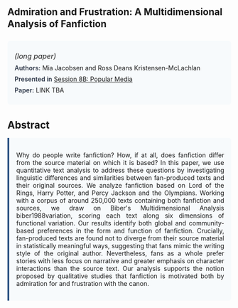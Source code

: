 
<style>    
    h2 {
        margin-top: 0;
        margin-bottom: 1.5rem;
        line-height: 1.3;
    }
    
    h3 {
        margin-top: 2rem;
        margin-bottom: 1rem;
        font-size: 1.4rem;
        font-weight:bold;
    }
    
    .metadata {
        background-color: #f7fafc;
        padding: 1rem;
        border-radius: 6px;
        margin-bottom: 2rem;
    }
    
    .metadata p {
        margin: 0.5rem 0;
    }
    
    .abstract {
        text-align: justify;
        padding: 1rem;
        background-color: #f7fafc;
        border-left: 4px solid #2c5282;
        border-radius: 0 6px 6px 0;
    }
    
    strong {
        color: #2d3748;
        font-weight: 600;
    }
</style>
<main role="main">
<h2>Admiration and Frustration: A Multidimensional Analysis of Fanfiction</h2>

<section class="metadata">
<p style='font-size:1rem'><i>(long paper)</i></p>
<p><strong>Authors:</strong> Mia Jacobsen and Ross Deans Kristensen-McLachlan</p>
<p><strong>Presented in</strong> <a href="/programme/#session8B">Session 8B: Popular Media</a></p>
<p><strong>Paper:</strong> LINK TBA</p>
</section>

<section>
<h3>Abstract</h3>
<div class="abstract">
<p>Why do people write fanfiction? How, if at all, does fanfiction differ from the source material on which it is based? In this paper, we use quantitative text analysis to address these questions by investigating linguistic differences and similarities between fan-produced texts and their original sources. We analyze fanfiction based on  Lord of the Rings,  Harry Potter, and  Percy Jackson and the Olympians. Working with a corpus of around 250,000 texts containing both fanfiction and sources, we draw on Biber's Multidimensional Analysis  biber1988variation, scoring each text along six dimensions of functional variation. Our results identify both global and community-based preferences in the form and function of fanfiction. Crucially, fan-produced texts are found not to diverge from their source material in statistically meaningful ways, suggesting that fans mimic the writing style of the original author. Nevertheless, fans as a whole prefer stories with less focus on narrative and greater emphasis on character interactions than the source text. Our analysis supports the notion proposed by qualitative studies that fanfiction is motivated both by admiration for and frustration with the canon.</p>
</div>
</section>
</main>